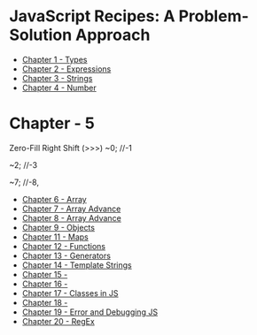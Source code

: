 # JavaScript Recipes: A Problem-Solution Approach

- [Chapter 1 - Types](JS_Knowlede_Base/1-Types.md)
- [Chapter 2 - Expressions](JS_Knowlede_Base/2-Expressions.md)
- [Chapter 3 - Strings](JS_Knowlede_Base/3-Strings.md)
- [Chapter 4 - Number](JS_Knowlede_Base/4-Numbers.md)

# Chapter - 5

Zero-Fill Right Shift (>>>)
~0; //-1

~2; //-3

~7; //-8,

- [Chapter 6 - Array](JS_Knowlede_Base/4-Numbers.md)
- [Chapter 7 - Array Advance](JS_Knowlede_Base/4-Numbers.md)
- [Chapter 8 - Array Advance](JS_Knowlede_Base/4-Numbers.md)
- [Chapter 9 - Objects](JS_Knowlede_Base/9-Objects.md)
- [Chapter 11 - Maps](JS_Knowlede_Base/11-Maps.md)
- [Chapter 12 - Functions](JS_Knowlede_Base/12-Function.md)
- [Chapter 13 - Generators](JS_Knowlede_Base/13-Generators.md)
- [Chapter 14 - Template Strings](JS_Knowlede_Base/14-templateStrings.md)
- [Chapter 15 - ](JS_Knowlede_Base/15-.md)
- [Chapter 16 - ](JS_Knowlede_Base/15-.md)
- [Chapter 17 - Classes in JS](JS_Knowlede_Base/17-Class.md)
- [Chapter 18 - ](JS_Knowlede_Base/12-.md)
- [Chapter 19 - Error and Debugging JS](JS_Knowlede_Base/19-errorDebug.md)
- [Chapter 20 - RegEx](JS_Knowlede_Base/20-RegEx.md)
